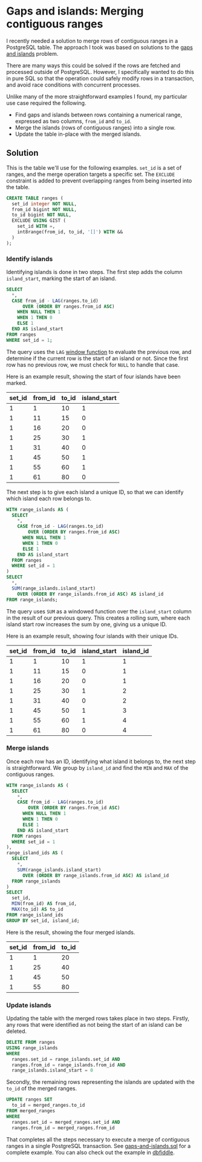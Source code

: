 # Gaps and islands: Merging contiguous ranges

I recently needed a solution to merge rows of contiguous ranges in a PostgreSQL table.
The approach I took was based on solutions to the [gaps and islands](https://www.red-gate.com/simple-talk/databases/sql-server/t-sql-programming-sql-server/gaps-islands-sql-server-data/) problem.

There are many ways this could be solved if the rows are fetched and processed outside of PostgreSQL.
However, I specifically wanted to do this in pure SQL so that the operation could safely modify rows in a transaction, and avoid race conditions with concurrent processes.

Unlike many of the more straightforward examples I found, my particular use case required the following.
- Find gaps and islands between rows containing a numerical range, expressed as two columns, `from_id` and `to_id`.
- Merge the islands (rows of contiguous ranges) into a single row.
- Update the table in-place with the merged islands.

## Solution

This is the table we'll use for the following examples.
`set_id` is a set of ranges, and the merge operation targets a specific set.
The `EXCLUDE` constraint is added to prevent overlapping ranges from being inserted into the table.

```sql
CREATE TABLE ranges (
  set_id integer NOT NULL,
  from_id bigint NOT NULL,
  to_id bigint NOT NULL,
  EXCLUDE USING GIST (
    set_id WITH =,
    int8range(from_id, to_id, '[]') WITH &&
  )
);
```

### Identify islands

Identifying islands is done in two steps.
The first step adds the column `island_start`, marking the start of an island.

```sql
SELECT
  *,
  CASE from_id - LAG(ranges.to_id)
      OVER (ORDER BY ranges.from_id ASC)
    WHEN NULL THEN 1
    WHEN 1 THEN 0
    ELSE 1
  END AS island_start
FROM ranges
WHERE set_id = 1;
```

The query uses the `LAG` [window function](https://www.postgresql.org/docs/current/functions-window.html) to evaluate the previous row, and determine if the current row is the start of an island or not. Since the first row has no previous row, we must check for `NULL` to handle that case.

Here is an example result, showing the start of four islands have been marked.

| set_id | from_id | to_id | island_start |
| ------ | ------- | ----- | ------------ |
|      1 |       1 |    10 |            1 |
|      1 |      11 |    15 |            0 |
|      1 |      16 |    20 |            0 |
|      1 |      25 |    30 |            1 |
|      1 |      31 |    40 |            0 |
|      1 |      45 |    50 |            1 |
|      1 |      55 |    60 |            1 |
|      1 |      61 |    80 |            0 |

The next step is to give each island a unique ID, so that we can identify which island each row belongs to.

```sql
WITH range_islands AS (
  SELECT
    *,
    CASE from_id - LAG(ranges.to_id)
        OVER (ORDER BY ranges.from_id ASC)
      WHEN NULL THEN 1
      WHEN 1 THEN 0
      ELSE 1
    END AS island_start
  FROM ranges
  WHERE set_id = 1
)
SELECT
  *,
  SUM(range_islands.island_start)
    OVER (ORDER BY range_islands.from_id ASC) AS island_id
FROM range_islands;
```

The query uses `SUM` as a windowed function over the `island_start` column in the result of our previous query.
This creates a rolling sum, where each island start row increases the sum by one, giving us a unique ID.

Here is an example result, showing four islands with their unique IDs.

| set_id | from_id | to_id | island_start | island_id |
| ------ | ------- | ----- | ------------ | --------- |
|      1 |       1 |    10 |            1 |         1 |
|      1 |      11 |    15 |            0 |         1 |
|      1 |      16 |    20 |            0 |         1 |
|      1 |      25 |    30 |            1 |         2 |
|      1 |      31 |    40 |            0 |         2 |
|      1 |      45 |    50 |            1 |         3 |
|      1 |      55 |    60 |            1 |         4 |
|      1 |      61 |    80 |            0 |         4 |

### Merge islands

Once each row has an ID, identifying what island it belongs to, the next step is straightforward.
We group by `island_id` and find the `MIN` and `MAX` of the contiguous ranges.

```sql
WITH range_islands AS (
  SELECT
    *,
    CASE from_id - LAG(ranges.to_id)
        OVER (ORDER BY ranges.from_id ASC)
      WHEN NULL THEN 1
      WHEN 1 THEN 0
      ELSE 1
    END AS island_start
  FROM ranges
  WHERE set_id = 1
),
range_island_ids AS (
  SELECT
    *,
    SUM(range_islands.island_start)
      OVER (ORDER BY range_islands.from_id ASC) AS island_id
  FROM range_islands
)
SELECT
  set_id,
  MIN(from_id) AS from_id,
  MAX(to_id) AS to_id
FROM range_island_ids
GROUP BY set_id, island_id;
```

Here is the result, showing the four merged islands.

| set_id | from_id | to_id |
| ------ | ------- | ----- |
|      1 |       1 |    20 |
|      1 |      25 |    40 |
|      1 |      45 |    50 |
|      1 |      55 |    80 |

### Update islands

Updating the table with the merged rows takes place in two steps.
Firstly, any rows that were identified as not being the start of an island can be deleted.

```sql
DELETE FROM ranges
USING range_islands
WHERE
  ranges.set_id = range_islands.set_id AND
  ranges.from_id = range_islands.from_id AND
  range_islands.island_start = 0
```

Secondly, the remaining rows representing the islands are updated with the `to_id` of the merged ranges.

```sql
UPDATE ranges SET
  to_id = merged_ranges.to_id
FROM merged_ranges
WHERE
  ranges.set_id = merged_ranges.set_id AND
  ranges.from_id = merged_ranges.from_id
```

That completes all the steps necessary to execute a merge of contiguous ranges in a single PostgreSQL transaction.
See [gaps-and-islands.sql](gaps-and-islands.sql) for a complete example.
You can also check out the example in [dbfiddle](https://dbfiddle.uk/?rdbms=postgres_12&fiddle=fa9a1bee0c4a5293ccc0effab4bb0ef7).
